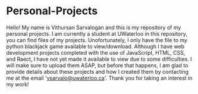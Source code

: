 # Personal-Projects
Hello! My name is Vithursan Sarvalogan and this is my repository of my personal projects. I am currently a student at UWaterloo in this repository, you can find files of my projects. Unofortunately, I only have the file to my python blackjack game available to view/download. Although I have web development projects completed with the use of JavaScript, HTML, CSS, and Raect, I have not yet made it available to view due to some difficulties. I will make sure to upload them ASAP, but before that happens, I am glad to provide details about these projects and how I created them by contacting me at the email 'vsarvalo@uwaterloo.ca'. Thank you for taking an interest in my work! 
